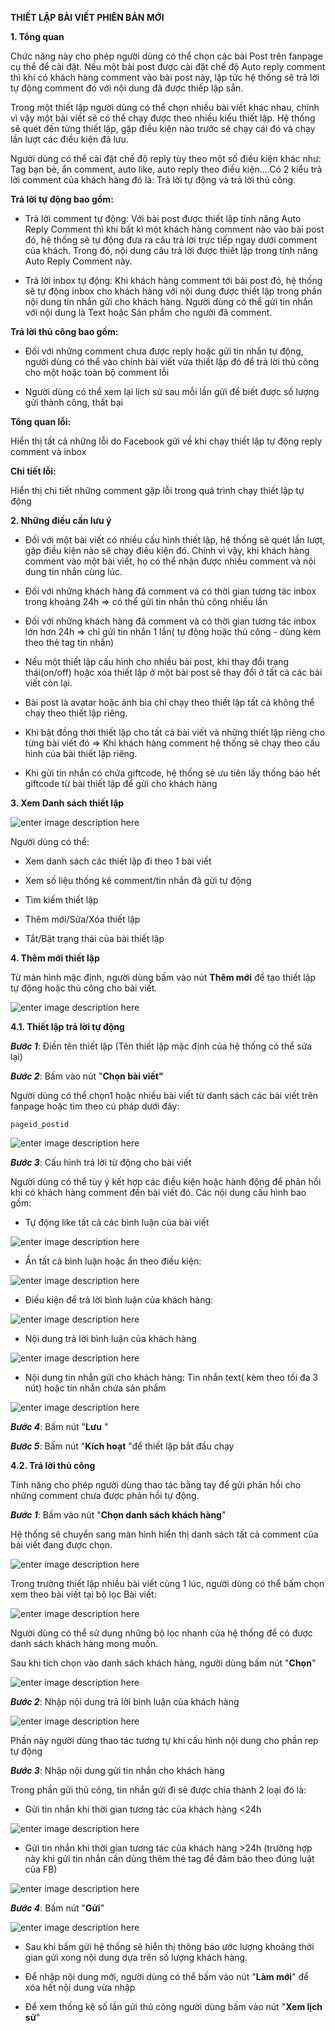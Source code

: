 **THIẾT LẬP BÀI VIẾT PHIÊN BẢN MỚI**

**1. Tổng quan** 

Chức năng này cho phép người dùng có thể chọn các bài Post trên fanpage cụ thể để cài đặt. Nếu một bài post được cài đặt chế độ Auto reply comment thì khi có khách hàng comment vào bài post này, lập tức hệ thống sẽ trả lời tự động comment đó với nội dung đã được thiếp lập sẵn. 

Trong một thiết lập người dùng có thể chọn nhiều bài viết khác nhau, chính vì vậy một bài viết sẽ có thể chạy được theo nhiều kiểu thiết lập. Hệ thống sẽ quét đến từng thiết lập, gặp điều kiện nào trước sẽ chạy cái đó và chạy lần lượt các điều kiện đã lưu.

Người dùng có thể cài đặt chế độ reply tùy theo một số điều kiện khác như: Tag bạn bè, ẩn comment, auto like, auto reply theo điều kiện....Có 2 kiểu trả lời comment của khách hàng đó là: Trả lời tự động và trả lời thủ công.

**Trả lời tự động bao gồm:** 

-   Trả lời comment tự động: Với bài post được thiết lập tính năng Auto Reply Comment thì khi bất kì một khách hàng comment nào vào bài post đó, hệ thống sẽ tự động đưa ra câu trả lời trực tiếp ngay dưới comment của khách. Trong đó, nội dung câu trả lời được thiết lập trong tính năng Auto Reply Comment này.
    
-   Trả lời inbox tự động: Khi khách hàng comment tới bài post đó, hệ thống sẽ tự động inbox cho khách hàng với nội dung được thiết lập trong phần nội dung tin nhắn gửi cho khách hàng. Người dùng có thể gửi tin nhắn với nội dung là Text hoặc Sản phẩm cho người đã comment.

**Trả lời thủ công bao gồm:**

- Đối với những comment chưa được reply hoặc gửi tin nhắn tự động, người dùng có thể vào chính bài viết vừa thiết lập đó để trả lời thủ công cho một hoặc toàn bộ comment lỗi

- Người dùng có thể xem lại lịch sử sau mỗi lần gửi để biết được số lượng gửi thành công, thất bại 

**Tổng quan lỗi:**

Hiển thị tất cả những lỗi do Facebook gửi về khi chạy thiết lập tự động reply comment và inbox 

**Chi tiết lỗi:**

Hiển thị chi tiết những comment gặp lỗi trong quá trình chạy thiết lập tự động 

**2. Những điều cần lưu ý**

- Đối với một bài viết có nhiều cấu hình thiết lập, hệ thống sẽ quét lần lượt, gặp điều kiện nào sẽ chạy điều kiện đó. Chính vì vậy, khi khách hàng comment vào một bài viết, họ có thể nhận được nhiều comment và nội dung tin nhắn cùng lúc.

- Đối với những khách hàng đã comment và có thời gian tương tác inbox trong khoảng 24h => có thể gửi tin nhắn thủ công nhiều lần 

- Đối với những khách hàng đã comment và có thời gian tương tác inbox lớn hơn 24h => chỉ gửi tin nhắn 1 lần( tự động hoặc thủ công - dùng kèm theo thẻ tag tin nhắn)

- Nếu một thiết lập cấu hình cho nhiều bài post, khi thay đổi trạng thái(on/off) hoặc xóa thiết lập ở một bài post sẽ thay đổi ở tất cả các bài viết còn lại.

- Bài post là avatar hoặc ảnh bìa chỉ chạy theo thiết lập tất cả không thể chạy theo thiết lập riêng.

- Khi bật đồng thời thiết lập cho tất cả bài viết và những thiết lập riêng cho từng bài viết đó => Khi khách hàng comment hệ thống sẽ chạy theo cấu hình của bài thiết lập riêng.

- Khi gửi tin nhắn có chứa giftcode, hệ thống sẽ ưu tiên lấy thống báo hết giftcode từ bài thiết lập để gửi cho khách hàng


**3. Xem Danh sách thiết lập**

![enter image description here](https://static8.muarecdn.com/original/muare/images/2022/05/04/6314650_34.jpg)

Người dùng có thể:

- Xem danh sách các thiết lập đi theo 1 bài viết

- Xem số liệu thống kê comment/tin nhắn đã gửi tự động

- Tìm kiếm thiết lập

- Thêm mới/Sửa/Xóa thiết lập 

- Tắt/Bật trạng thái của bài thiết lập 

**4. Thêm mới thiết lập**

Từ màn hình mặc định, người dùng bấm vào nút **Thêm mới** để tạo thiết lập tự động hoặc thủ công cho bài viết.

![enter image description here](https://static8.muarecdn.com/original/muare/images/2022/05/05/6315484_35.jpg)

**4.1. Thiết lập trả lời tự động**

***Bước 1***: Điền tên thiết lập (Tên thiết lập mặc định của hệ thống có thể sửa lại)

***Bước 2***: Bấm vào nút "**Chọn bài viết"** 

Người dùng có thể chọn1 hoặc nhiều bài viết từ danh sách các bài viết trên fanpage hoặc tìm theo cú pháp dưới đây:

    pageid_postid

![enter image description here](https://static8.muarecdn.com/original/muare/images/2022/05/05/6316037_38.jpg)      

***Bước 3***: Cấu hình trả lời từ động cho bài viết 

Người dùng có thể tùy ý kết hợp các điều kiện hoặc hành động để phản hồi khi có khách hàng comment đến bài viết đó. Các nội dung cấu hình bao gồm:

+ Tự động like tất cả các bình luận của bài viết

![enter image description here](https://static8.muarecdn.com/original/muare/images/2022/05/05/6316072_39.jpg)
 
 + Ẩn tất cả bình luận hoặc ẩn theo điều kiện: 
 
![enter image description here](https://static8.muarecdn.com/original/muare/images/2022/05/05/6316077_40.jpg)

+ Điều kiện để trả lời bình luận của khách hàng:

![enter image description here](https://static8.muarecdn.com/original/muare/images/2022/05/05/6316087_41.jpg)

+ Nội dung trả lời bình luận của khách hàng

![enter image description here](https://static8.muarecdn.com/original/muare/images/2022/05/05/6316160_42.jpg)

+ Nội dung tin nhắn gửi cho khách hàng: Tin nhắn text( kèm theo tối đa 3 nút) hoặc tin nhắn chứa sản phẩm 

![enter image description here](https://static8.muarecdn.com/original/muare/images/2022/05/05/6316329_43.jpg)

***Bước 4***: Bấm nút "**Lưu** "

***Bước 5***: Bấm nút "**Kích hoạt** "để thiết lập bắt đầu chạy

**4.2. Trả lời thủ công**

Tính năng cho phép người dùng thao tác bằng tay để gửi phản hồi cho  những comment chưa được phản hồi tự động.

***Bước 1***: Bấm vào nút "**Chọn danh sách khách hàng**"

Hệ thống sẽ chuyển sang màn hình hiển thị danh sách tất cả comment của bài viết đang được chọn. 

![enter image description here](https://static8.muarecdn.com/original/muare/images/2022/05/05/6316351_45.jpg)

Trong trường thiết lập nhiều bài viết cùng 1 lúc, người dùng có thể bấm chọn xem theo bài viết tại bộ lọc Bài viết:

![enter image description here](https://static8.muarecdn.com/original/muare/images/2022/05/05/6316348_44.jpg)

Người dùng có thể sử dụng những bộ lọc nhanh của hệ thống để có được danh sách khách hàng mong muốn.

Sau khi tích chọn vào danh sách khách hàng, người dùng bấm nút "**Chọn**" 

![enter image description here](https://static8.muarecdn.com/original/muare/images/2022/05/05/6316560_46.jpg)

***Bước 2***:  Nhập nội dung trả lời bình luận của khách hàng 

![enter image description here](https://static8.muarecdn.com/original/muare/images/2022/05/06/6317431_47.jpg)

Phần này người dùng thao tác tương tự khi cấu hình nội dung cho phần rep tự động

***Bước 3***: Nhập nội dung gửi tin nhắn cho khách hàng

Trong phần gửi thủ công, tin nhắn gửi đi sẽ được chia thành 2 loại đó là: 

+ Gửi tin nhắn khi thời gian tương tác của khách hàng <24h

![enter image description here](https://static8.muarecdn.com/original/muare/images/2022/05/06/6317509_48.jpg)

+ Gửi tin nhắn khi thời gian tương tác của khách hàng >24h (trường hợp này khi gửi tin nhắn cần dùng thêm thẻ tag để đảm bảo theo đúng luật của FB)

![enter image description here](https://static8.muarecdn.com/original/muare/images/2022/05/06/6317510_49.jpg)

***Bước 4***: Bấm nút "**Gửi**"

![enter image description here](https://static8.muarecdn.com/original/muare/images/2022/05/06/6317554_50.jpg)

- Sau khi bấm gửi hệ thống sẽ hiển thị thông báo ước lượng khoảng thời gian gửi xong nội dung dựa trên số lượng khách hàng.

- Để nhập nội dung mới, người dùng có thể bấm vào nút "**Làm mới**" để xóa hết nội dung vừa nhập

- Để xem thống kê số lần gửi thủ công người dùng bấm vào nút "**Xem lịch  sử**"




